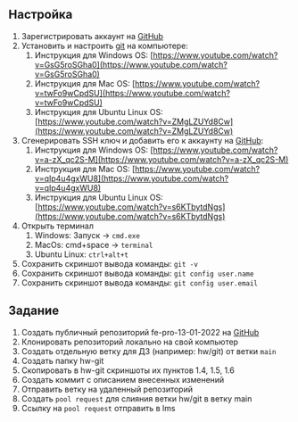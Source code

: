 ## Настройка

1. Зарегистрировать аккаунт на [GitHub](https://github.com/)
2. Установить и настроить [git](https://git-scm.com/downloads) на компьютере:
   1. Инструкция для Windows OS: [https://www.youtube.com/watch?v=GsG5roSGha0](https://www.youtube.com/watch?v=GsG5roSGha0)
   2. Инструкция для Mac OS: [https://www.youtube.com/watch?v=twFo9wCpdSU](https://www.youtube.com/watch?v=twFo9wCpdSU)
   3. Инструкция для Ubuntu Linux OS: [https://www.youtube.com/watch?v=ZMgLZUYd8Cw](https://www.youtube.com/watch?v=ZMgLZUYd8Cw)
4. Сгенерировать SSH ключ и добавить его к аккаунту на [GitHub](https://github.com/):
	 1. Инструкция для Windows OS: [https://www.youtube.com/watch?v=a-zX_qc2S-M](https://www.youtube.com/watch?v=a-zX_qc2S-M)
	 2. Инструкция для Mac OS: [https://www.youtube.com/watch?v=qIp4u4gxWU8](https://www.youtube.com/watch?v=qIp4u4gxWU8)
   3. Инструкция для Ubuntu Linux OS: [https://www.youtube.com/watch?v=s6KTbytdNgs](https://www.youtube.com/watch?v=s6KTbytdNgs)
3. Открыть терминал
   1. Windows: Запуск -> `cmd.exe`
   2. MacOs: cmd+space -> `terminal`
   3. Ubuntu Linux: `ctrl+alt+t`
4. Сохранить скриншот вывода команды: `git -v`
5. Сохранить скриншот вывода команды: `git config user.name`
6. Сохранить скриншот вывода команды: `git config user.email`

## Задание

1. Создать публичный репозиторий fe-pro-13-01-2022 на [GitHub](https://github.com/)
2. Клонировать репозиторий локально на свой компьютер
3. Создать отдельную ветку для ДЗ (например: hw/git) от ветки `main`
4. Создать папку hw-git
5. Скопировать в hw-git скриншоты их пунктов 1.4, 1.5, 1.6
6. Создать коммит с описанием внесенных изменений
7. Отправить ветку на удаленный репозиторий
8. Создать `pool request` для слияния ветки hw/git в ветку main
9. Ссылку на `pool request` отправить в lms

